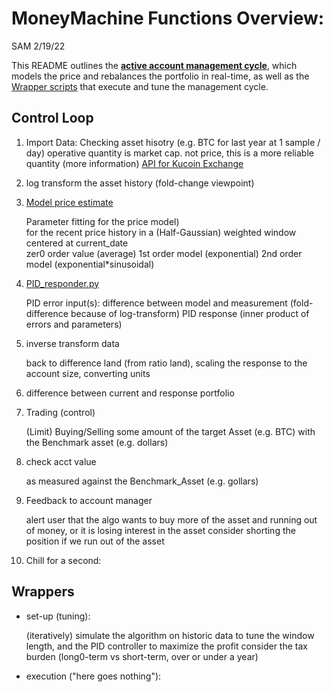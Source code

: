 # MoneyMachine Functions Overview:
SAM 2/19/22

This README outlines the [**active account management cycle**](#Control-Loop), which models the price and rebalances the portfolio in real-time, as well as the [Wrapper scripts](#Wrappers) that execute and tune the management cycle.

## Control Loop
1. Import Data:
     Checking asset hisotry (e.g. BTC for last year at 1 sample / day)
         operative quantity is market cap. not price, this is a more reliable quantity (more information)
         [API for Kucoin Exchange](https://algotrading101.com/learn/kucoin-api-guide/)
   
2. log transform the asset history (fold-change viewpoint)
   
3. [Model price estimate](functions/price_model_fitting.py)</li>
      Parameter fitting for the price model)    
      for the recent price history in a 
      (Half-Gaussian) weighted window centered at current_date    
         zer0 order value (average)
         1st order model (exponential)
         2nd order model (exponential*sinusoidal)
   
4. [PID_responder.py](functions/PID_responder.py)
      
      PID error input(s): 
         difference between model and measurement (fold-difference because of log-transform)
      PID response 
         (inner product of errors and parameters)

5. inverse transform data</li>
      back to difference land (from ratio land), scaling the response to the account size, converting units
   
6. difference between current and response portfolio</li>

7. Trading (control)</li>
      (Limit) Buying/Selling 
         some amount of the target Asset (e.g. BTC) with the Benchmark asset (e.g. dollars)
   
8. check acct value</li>
      as measured against the Benchmark_Asset (e.g. gollars)

9. Feedback to account manager</li>
      alert user that the algo wants to buy more of the asset and running out of money, or it is losing interest in the asset
      consider shorting the position if we run out of the asset

10. Chill for a second:</li>

## Wrappers

- set-up (tuning):</li>
      (iteratively) simulate the algorithm on historic data to tune the window length, and the PID controller to maximize the profit
      consider the tax burden (long0-term vs short-term, over or under a year)

- execution ("here goes nothing"):</li>
